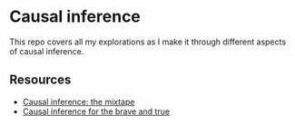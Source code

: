 # Causal inference

This repo covers all my explorations as I make it through different aspects of causal inference.

## Resources
* [Causal inference: the mixtape](https://mixtape.scunning.com/)
* [Causal inference for the brave and true](https://matheusfacure.github.io/python-causality-handbook/landing-page.html)





